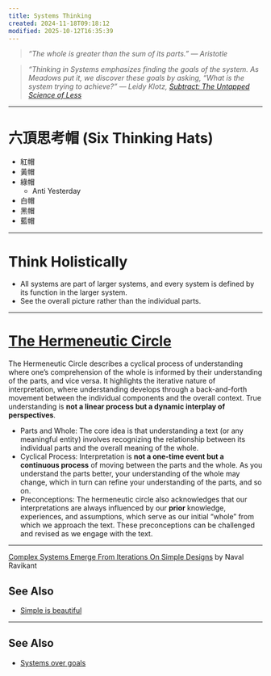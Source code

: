 ```yaml
---
title: Systems Thinking
created: 2024-11-18T09:18:12
modified: 2025-10-12T16:35:39
---
```


> _“The whole is greater than the sum of its parts.” — Aristotle_

> _“Thinking in Systems emphasizes finding the goals of the system. As Meadows put it, we discover these goals by asking, “What is the system trying to achieve?” ― Leidy Klotz, [Subtract: The Untapped Science of Less](https://www.goodreads.com/work/quotes/79888731)_

---

# 六頂思考帽 (Six Thinking Hats)

* 紅帽
* 黃帽
* 綠帽
	* Anti Yesterday
* 白帽
* 黑帽
* 藍帽

---

# Think Holistically

* All systems are part of larger systems, and every system is defined by its function in the larger system.
* See the overall picture rather than the individual parts.

---

# [The Hermeneutic Circle](https://www.google.com/search?q=the+hermeneutic+circle)

The Hermeneutic Circle describes a cyclical process of understanding where one’s comprehension of the whole is informed by their understanding of the parts, and vice versa. It highlights the iterative nature of interpretation, where understanding develops through a back-and-forth movement between the individual components and the overall context. True understanding is **not a linear process but a dynamic interplay of perspectives**.

* Parts and Whole: The core idea is that understanding a text (or any meaningful entity) involves recognizing the relationship between its individual parts and the overall meaning of the whole.
* Cyclical Process: Interpretation is **not a one-time event but a continuous process** of moving between the parts and the whole. As you understand the parts better, your understanding of the whole may change, which in turn can refine your understanding of the parts, and so on.
* Preconceptions: The hermeneutic circle also acknowledges that our interpretations are always influenced by our **prior** knowledge, experiences, and assumptions, which serve as our initial “whole” from which we approach the text. These preconceptions can be challenged and revised as we engage with the text.

---

[Complex Systems Emerge From Iterations On Simple Designs](https://nav.al/iterate) by Naval Ravikant

## See Also

* [Simple is beautiful](simple-is-beautiful.md)

---

## See Also

* [Systems over goals](Systems%20over%20goals.md)
